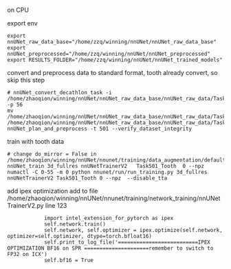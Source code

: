 on CPU

export env
```
export nnUNet_raw_data_base="/home/zzq/winning/nnUNet/nnUNet_raw_data_base"
export nnUNet_preprocessed="/home/zzq/winning/nnUNet/nnUNet_preprocessed"
export RESULTS_FOLDER="/home/zzq/winning/nnUNet/nnUNet_trained_models"

```

convert and preprocess data to standard format, tooth already convert, so skip this step
```
# nnUNet_convert_decathlon_task -i /home/zhaoqion/winning/nnUNet/nnUNet_raw_data_base/nnUNet_raw_data/Task01_Tooth -p 56
mv /home/zhaoqion/winning/nnUNet/nnUNet_raw_data_base/nnUNet_raw_data/Task01_Tooth  /home/zhaoqion/winning/nnUNet/nnUNet_raw_data_base/nnUNet_raw_data/Task501_Tooth
nnUNet_plan_and_preprocess -t 501 --verify_dataset_integrity

```

train with tooth data

```
# change do_mirror = False in /home/zhaoqion/winning/nnUNet/nnunet/training/data_augmentation/default_data_augmentation.py
nnUNet_train 3d_fullres nnUNetTrainerV2   Task501_Tooth  0 --npz 
numactl -C 0-55 -m 0 python nnunet/run/run_training.py 3d_fullres nnUNetTrainerV2 Task501_Tooth 0 --npz  --disable_tta
```

add ipex optimization
add to file /home/zhaoqion/winning/nnUNet/nnunet/training/network_training/nnUNetTrainerV2.py  line 123

```
            import intel_extension_for_pytorch as ipex
            self.network.train()
            self.network, self.optimizer = ipex.optimize(self.network, optimizer=self.optimizer, dtype=torch.bfloat16)
            self.print_to_log_file('==========================IPEX OPTIMIZATION BF16 on SPR =====================remember to switch to FP32 on ICX')
            self.bf16 = True


```